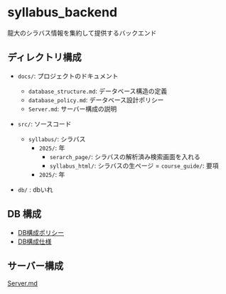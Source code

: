 # syllabus_backend
龍大のシラバス情報を集約して提供するバックエンド

## ディレクトリ構成

- `docs/`: プロジェクトのドキュメント
  - `database_structure.md`: データベース構造の定義
  - `database_policy.md`: データベース設計ポリシー
  - `Server.md`: サーバー構成の説明

- `src/`: ソースコード
  - `syllabus/`: シラバス
    - `2025/`: 年
        - `serarch_page/`: シラバスの解析済み検索画面を入れる
        - `syllabus_html/`: シラバスの生ページ
  = `course_guide/`: 要項
    - `2025/`: 年

- `db/` : dbいれ

## DB 構成
- [DB構成ポリシー](docs/database_policy.md)
- [DB構成仕様](docs/database_structure.md)

## サーバー構成
[Server.md](Server.md)